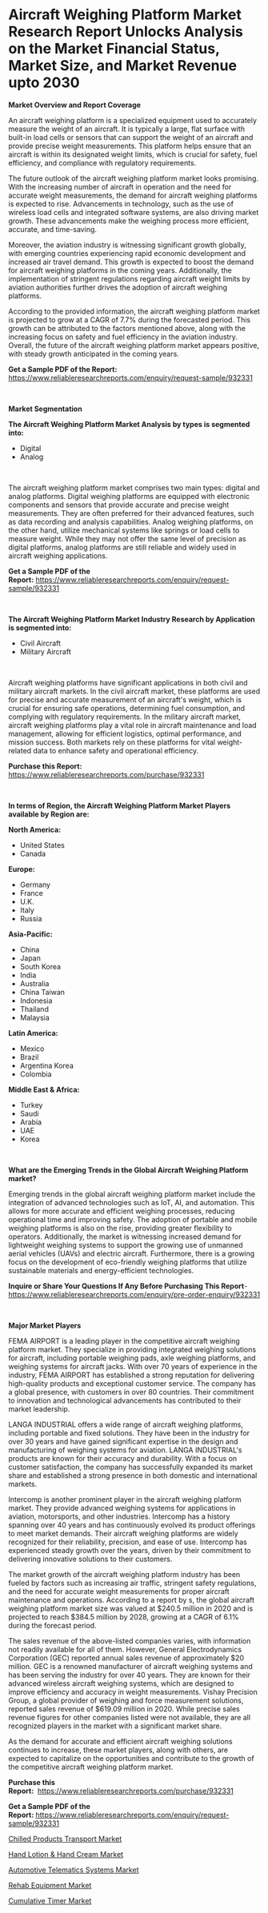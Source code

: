 <p><h1>Aircraft Weighing Platform Market Research Report Unlocks Analysis on the Market Financial Status, Market Size, and Market Revenue upto 2030</h1></p><p><strong>Market Overview and Report Coverage</strong></p>
<p><p>An aircraft weighing platform is a specialized equipment used to accurately measure the weight of an aircraft. It is typically a large, flat surface with built-in load cells or sensors that can support the weight of an aircraft and provide precise weight measurements. This platform helps ensure that an aircraft is within its designated weight limits, which is crucial for safety, fuel efficiency, and compliance with regulatory requirements.</p><p>The future outlook of the aircraft weighing platform market looks promising. With the increasing number of aircraft in operation and the need for accurate weight measurements, the demand for aircraft weighing platforms is expected to rise. Advancements in technology, such as the use of wireless load cells and integrated software systems, are also driving market growth. These advancements make the weighing process more efficient, accurate, and time-saving.</p><p>Moreover, the aviation industry is witnessing significant growth globally, with emerging countries experiencing rapid economic development and increased air travel demand. This growth is expected to boost the demand for aircraft weighing platforms in the coming years. Additionally, the implementation of stringent regulations regarding aircraft weight limits by aviation authorities further drives the adoption of aircraft weighing platforms.</p><p>According to the provided information, the aircraft weighing platform market is projected to grow at a CAGR of 7.7% during the forecasted period. This growth can be attributed to the factors mentioned above, along with the increasing focus on safety and fuel efficiency in the aviation industry. Overall, the future of the aircraft weighing platform market appears positive, with steady growth anticipated in the coming years.</p></p>
<p><strong>Get a Sample PDF of the Report:</strong> <a href="https://www.reliableresearchreports.com/enquiry/request-sample/932331">https://www.reliableresearchreports.com/enquiry/request-sample/932331</a></p>
<p>&nbsp;</p>
<p><strong>Market Segmentation</strong></p>
<p><strong>The Aircraft Weighing Platform Market Analysis by types is segmented into:</strong></p>
<p><ul><li>Digital</li><li>Analog</li></ul></p>
<p>&nbsp;</p>
<p><p>The aircraft weighing platform market comprises two main types: digital and analog platforms. Digital weighing platforms are equipped with electronic components and sensors that provide accurate and precise weight measurements. They are often preferred for their advanced features, such as data recording and analysis capabilities. Analog weighing platforms, on the other hand, utilize mechanical systems like springs or load cells to measure weight. While they may not offer the same level of precision as digital platforms, analog platforms are still reliable and widely used in aircraft weighing applications.</p></p>
<p><strong>Get a Sample PDF of the Report:</strong>&nbsp;<a href="https://www.reliableresearchreports.com/enquiry/request-sample/932331">https://www.reliableresearchreports.com/enquiry/request-sample/932331</a></p>
<p>&nbsp;</p>
<p><strong>The Aircraft Weighing Platform Market Industry Research by Application is segmented into:</strong></p>
<p><ul><li>Civil Aircraft</li><li>Military Aircraft</li></ul></p>
<p>&nbsp;</p>
<p><p>Aircraft weighing platforms have significant applications in both civil and military aircraft markets. In the civil aircraft market, these platforms are used for precise and accurate measurement of an aircraft's weight, which is crucial for ensuring safe operations, determining fuel consumption, and complying with regulatory requirements. In the military aircraft market, aircraft weighing platforms play a vital role in aircraft maintenance and load management, allowing for efficient logistics, optimal performance, and mission success. Both markets rely on these platforms for vital weight-related data to enhance safety and operational efficiency.</p></p>
<p><strong>Purchase this Report:</strong>&nbsp; <a href="https://www.reliableresearchreports.com/purchase/932331">https://www.reliableresearchreports.com/purchase/932331</a></p>
<p>&nbsp;</p>
<p><strong>In terms of Region, the Aircraft Weighing Platform Market Players available by Region are:</strong></p>
<p>
    <p> <strong> North America: </strong>
        <ul>
            <li>United States</li>
            <li>Canada</li>
        </ul>
        </p> 
    <p> <strong> Europe: </strong>
        <ul>
            <li>Germany</li>
            <li>France</li>
            <li>U.K.</li>
            <li>Italy</li>
            <li>Russia</li>
        </ul>
        </p> 
    <p> <strong> Asia-Pacific: </strong>
        <ul>
            <li>China</li>
            <li>Japan</li>
            <li>South Korea</li>
            <li>India</li>
            <li>Australia</li>
            <li>China Taiwan</li>
            <li>Indonesia</li>
            <li>Thailand</li>
            <li>Malaysia</li>
        </ul>
        </p> 
    <p> <strong> Latin America: </strong>
        <ul>
            <li>Mexico</li>
            <li>Brazil</li>
            <li>Argentina Korea</li>
            <li>Colombia</li>
        </ul>
        </p> 
    <p> <strong> Middle East & Africa: </strong>
        <ul>
            <li>Turkey</li>
            <li>Saudi</li>
            <li>Arabia</li>
            <li>UAE</li>
            <li>Korea</li>
        </ul>
    </p>
    </p>
<p>&nbsp;</p>
<p><strong>What are the Emerging Trends in the Global Aircraft Weighing Platform market?</strong></p>
<p><p>Emerging trends in the global aircraft weighing platform market include the integration of advanced technologies such as IoT, AI, and automation. This allows for more accurate and efficient weighing processes, reducing operational time and improving safety. The adoption of portable and mobile weighing platforms is also on the rise, providing greater flexibility to operators. Additionally, the market is witnessing increased demand for lightweight weighing systems to support the growing use of unmanned aerial vehicles (UAVs) and electric aircraft. Furthermore, there is a growing focus on the development of eco-friendly weighing platforms that utilize sustainable materials and energy-efficient technologies.</p></p>
<p><strong>Inquire or Share Your Questions If Any Before Purchasing This Report</strong>- <a href="https://www.reliableresearchreports.com/enquiry/pre-order-enquiry/932331">https://www.reliableresearchreports.com/enquiry/pre-order-enquiry/932331</a></p>
<p>&nbsp;</p>
<p><strong>Major Market Players</strong></p>
<p><p>FEMA AIRPORT is a leading player in the competitive aircraft weighing platform market. They specialize in providing integrated weighing solutions for aircraft, including portable weighing pads, axle weighing platforms, and weighing systems for aircraft jacks. With over 70 years of experience in the industry, FEMA AIRPORT has established a strong reputation for delivering high-quality products and exceptional customer service. The company has a global presence, with customers in over 80 countries. Their commitment to innovation and technological advancements has contributed to their market leadership.</p><p>LANGA INDUSTRIAL offers a wide range of aircraft weighing platforms, including portable and fixed solutions. They have been in the industry for over 30 years and have gained significant expertise in the design and manufacturing of weighing systems for aviation. LANGA INDUSTRIAL's products are known for their accuracy and durability. With a focus on customer satisfaction, the company has successfully expanded its market share and established a strong presence in both domestic and international markets.</p><p>Intercomp is another prominent player in the aircraft weighing platform market. They provide advanced weighing systems for applications in aviation, motorsports, and other industries. Intercomp has a history spanning over 40 years and has continuously evolved its product offerings to meet market demands. Their aircraft weighing platforms are widely recognized for their reliability, precision, and ease of use. Intercomp has experienced steady growth over the years, driven by their commitment to delivering innovative solutions to their customers.</p><p>The market growth of the aircraft weighing platform industry has been fueled by factors such as increasing air traffic, stringent safety regulations, and the need for accurate weight measurements for proper aircraft maintenance and operations. According to a report by s, the global aircraft weighing platform market size was valued at $240.5 million in 2020 and is projected to reach $384.5 million by 2028, growing at a CAGR of 6.1% during the forecast period.</p><p>The sales revenue of the above-listed companies varies, with information not readily available for all of them. However, General Electrodynamics Corporation (GEC) reported annual sales revenue of approximately $20 million. GEC is a renowned manufacturer of aircraft weighing systems and has been serving the industry for over 40 years. They are known for their advanced wireless aircraft weighing systems, which are designed to improve efficiency and accuracy in weight measurements. Vishay Precision Group, a global provider of weighing and force measurement solutions, reported sales revenue of $619.09 million in 2020. While precise sales revenue figures for other companies listed were not available, they are all recognized players in the market with a significant market share.</p><p>As the demand for accurate and efficient aircraft weighing solutions continues to increase, these market players, along with others, are expected to capitalize on the opportunities and contribute to the growth of the competitive aircraft weighing platform market.</p></p>
<p><strong>Purchase this Report:</strong>&nbsp;&nbsp;<a href="https://www.reliableresearchreports.com/purchase/932331">https://www.reliableresearchreports.com/purchase/932331</a></p>
<p></p>
<p><strong>Get a Sample PDF of the Report:</strong>&nbsp;<a href="https://www.reliableresearchreports.com/enquiry/request-sample/932331">https://www.reliableresearchreports.com/enquiry/request-sample/932331</a></p>
<p><p><a href="https://issuu.com/reportprime-2/docs/chilled-products-transport-market-size-2030.pptx?fr=xKAE9_zU1NQ">Chilled Products Transport Market</a></p><p><a href="https://issuu.com/reportprime-2/docs/hand-lotion-hand-cream-market-size-2030.pptx?fr=xKAE9_zU1NQ">Hand Lotion & Hand Cream Market</a></p><p><a href="https://www.linkedin.com/pulse/automotive-telematics-systems-market-insights-players-xibxe/">Automotive Telematics Systems Market</a></p><p><a href="https://www.reportprime.com/rehab-equipment-r7926">Rehab Equipment Market</a></p><p><a href="https://medium.com/@bernadetteball666/cumulative-timer-market-size-growth-forecast-2023-2030-ccb8543aab6f">Cumulative Timer Market</a></p></p>